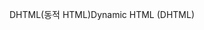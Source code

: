 <span data-ttu-id="72bf0-101">DHTML(동적 HTML)</span><span class="sxs-lookup"><span data-stu-id="72bf0-101">Dynamic HTML (DHTML)</span></span>